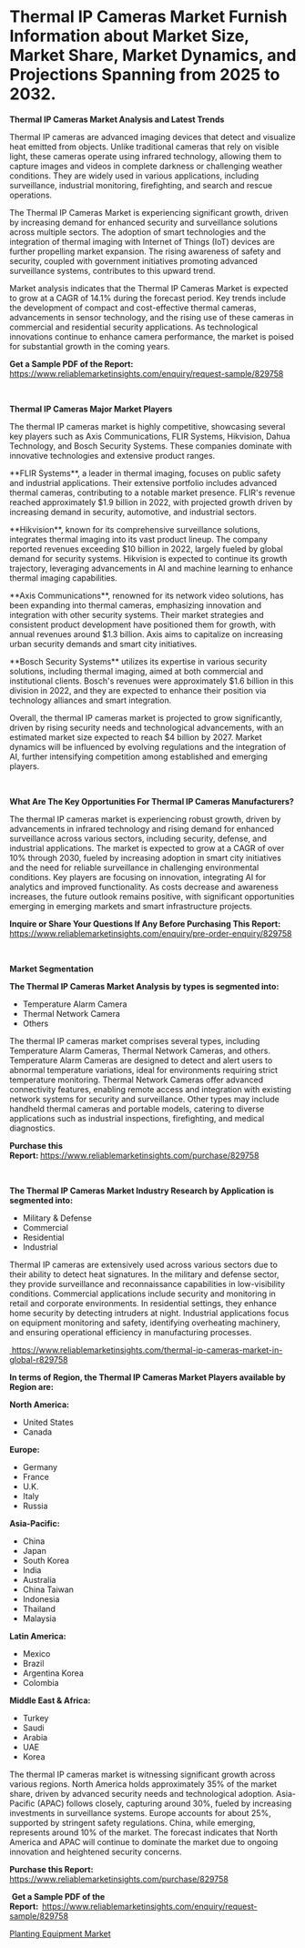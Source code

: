 <p><h1>Thermal IP Cameras Market Furnish Information about Market Size, Market Share, Market Dynamics, and Projections Spanning from 2025 to 2032.</h1></p><p><strong>Thermal IP Cameras Market Analysis and Latest Trends</strong></p>
<p><p>Thermal IP cameras are advanced imaging devices that detect and visualize heat emitted from objects. Unlike traditional cameras that rely on visible light, these cameras operate using infrared technology, allowing them to capture images and videos in complete darkness or challenging weather conditions. They are widely used in various applications, including surveillance, industrial monitoring, firefighting, and search and rescue operations.</p><p>The Thermal IP Cameras Market is experiencing significant growth, driven by increasing demand for enhanced security and surveillance solutions across multiple sectors. The adoption of smart technologies and the integration of thermal imaging with Internet of Things (IoT) devices are further propelling market expansion. The rising awareness of safety and security, coupled with government initiatives promoting advanced surveillance systems, contributes to this upward trend.</p><p>Market analysis indicates that the Thermal IP Cameras Market is expected to grow at a CAGR of 14.1% during the forecast period. Key trends include the development of compact and cost-effective thermal cameras, advancements in sensor technology, and the rising use of these cameras in commercial and residential security applications. As technological innovations continue to enhance camera performance, the market is poised for substantial growth in the coming years.</p></p>
<p><strong>Get a Sample PDF of the Report:&nbsp;</strong> <a href="https://www.reliablemarketinsights.com/enquiry/request-sample/829758?utm_campaign=2280&utm_medium=2&utm_source=Github&utm_content=ia&utm_term=09042025&utm_id=thermal-ip-cameras">https://www.reliablemarketinsights.com/enquiry/request-sample/829758</a></p>
<p>&nbsp;</p>
<p><strong>Thermal IP Cameras Major Market Players</strong></p>
<p><p>The thermal IP cameras market is highly competitive, showcasing several key players such as Axis Communications, FLIR Systems, Hikvision, Dahua Technology, and Bosch Security Systems. These companies dominate with innovative technologies and extensive product ranges.</p><p>**FLIR Systems**, a leader in thermal imaging, focuses on public safety and industrial applications. Their extensive portfolio includes advanced thermal cameras, contributing to a notable market presence. FLIR's revenue reached approximately $1.9 billion in 2022, with projected growth driven by increasing demand in security, automotive, and industrial sectors.</p><p>**Hikvision**, known for its comprehensive surveillance solutions, integrates thermal imaging into its vast product lineup. The company reported revenues exceeding $10 billion in 2022, largely fueled by global demand for security systems. Hikvision is expected to continue its growth trajectory, leveraging advancements in AI and machine learning to enhance thermal imaging capabilities.</p><p>**Axis Communications**, renowned for its network video solutions, has been expanding into thermal cameras, emphasizing innovation and integration with other security systems. Their market strategies and consistent product development have positioned them for growth, with annual revenues around $1.3 billion. Axis aims to capitalize on increasing urban security demands and smart city initiatives.</p><p>**Bosch Security Systems** utilizes its expertise in various security solutions, including thermal imaging, aimed at both commercial and institutional clients. Bosch's revenues were approximately $1.6 billion in this division in 2022, and they are expected to enhance their position via technology alliances and smart integration.</p><p>Overall, the thermal IP cameras market is projected to grow significantly, driven by rising security needs and technological advancements, with an estimated market size expected to reach $4 billion by 2027. Market dynamics will be influenced by evolving regulations and the integration of AI, further intensifying competition among established and emerging players.</p></p>
<p>&nbsp;</p>
<p><strong>What Are The Key Opportunities For Thermal IP Cameras Manufacturers?</strong></p>
<p><p>The thermal IP cameras market is experiencing robust growth, driven by advancements in infrared technology and rising demand for enhanced surveillance across various sectors, including security, defense, and industrial applications. The market is expected to grow at a CAGR of over 10% through 2030, fueled by increasing adoption in smart city initiatives and the need for reliable surveillance in challenging environmental conditions. Key players are focusing on innovation, integrating AI for analytics and improved functionality. As costs decrease and awareness increases, the future outlook remains positive, with significant opportunities emerging in emerging markets and smart infrastructure projects.</p></p>
<p><strong>Inquire or Share Your Questions If Any Before Purchasing This Report:</strong> <a href="https://www.reliablemarketinsights.com/enquiry/pre-order-enquiry/829758?utm_campaign=2280&utm_medium=2&utm_source=Github&utm_content=ia&utm_term=09042025&utm_id=thermal-ip-cameras">https://www.reliablemarketinsights.com/enquiry/pre-order-enquiry/829758</a></p>
<p>&nbsp;</p>
<p><strong>Market Segmentation</strong></p>
<p><strong>The Thermal IP Cameras Market Analysis by types is segmented into:</strong></p>
<p><ul><li>Temperature Alarm Camera</li><li>Thermal Network Camera</li><li>Others</li></ul></p>
<p><p>The thermal IP cameras market comprises several types, including Temperature Alarm Cameras, Thermal Network Cameras, and others. Temperature Alarm Cameras are designed to detect and alert users to abnormal temperature variations, ideal for environments requiring strict temperature monitoring. Thermal Network Cameras offer advanced connectivity features, enabling remote access and integration with existing network systems for security and surveillance. Other types may include handheld thermal cameras and portable models, catering to diverse applications such as industrial inspections, firefighting, and medical diagnostics.</p></p>
<p><strong>Purchase this Report:&nbsp;</strong><a href="https://www.reliablemarketinsights.com/purchase/829758?utm_campaign=2280&utm_medium=2&utm_source=Github&utm_content=ia&utm_term=09042025&utm_id=thermal-ip-cameras">https://www.reliablemarketinsights.com/purchase/829758</a></p>
<p>&nbsp;</p>
<p><strong>The Thermal IP Cameras Market Industry Research by Application is segmented into:</strong></p>
<p><ul><li>Military & Defense</li><li>Commercial</li><li>Residential</li><li>Industrial</li></ul></p>
<p><p>Thermal IP cameras are extensively used across various sectors due to their ability to detect heat signatures. In the military and defense sector, they provide surveillance and reconnaissance capabilities in low-visibility conditions. Commercial applications include security and monitoring in retail and corporate environments. In residential settings, they enhance home security by detecting intruders at night. Industrial applications focus on equipment monitoring and safety, identifying overheating machinery, and ensuring operational efficiency in manufacturing processes.</p></p>
<p><a href="https://www.reliablemarketinsights.com/thermal-ip-cameras-market-in-global-r829758?utm_campaign=2280&utm_medium=2&utm_source=Github&utm_content=ia&utm_term=09042025&utm_id=thermal-ip-cameras">&nbsp;https://www.reliablemarketinsights.com/thermal-ip-cameras-market-in-global-r829758</a></p>
<p><strong>In terms of Region, the Thermal IP Cameras Market Players available by Region are:</strong></p>
<p>
    <p> <strong> North America: </strong>
        <ul>
            <li>United States</li>
            <li>Canada</li>
        </ul>
        </p> 
    <p> <strong> Europe: </strong>
        <ul>
            <li>Germany</li>
            <li>France</li>
            <li>U.K.</li>
            <li>Italy</li>
            <li>Russia</li>
        </ul>
        </p> 
    <p> <strong> Asia-Pacific: </strong>
        <ul>
            <li>China</li>
            <li>Japan</li>
            <li>South Korea</li>
            <li>India</li>
            <li>Australia</li>
            <li>China Taiwan</li>
            <li>Indonesia</li>
            <li>Thailand</li>
            <li>Malaysia</li>
        </ul>
        </p> 
    <p> <strong> Latin America: </strong>
        <ul>
            <li>Mexico</li>
            <li>Brazil</li>
            <li>Argentina Korea</li>
            <li>Colombia</li>
        </ul>
        </p> 
    <p> <strong> Middle East & Africa: </strong>
        <ul>
            <li>Turkey</li>
            <li>Saudi</li>
            <li>Arabia</li>
            <li>UAE</li>
            <li>Korea</li>
        </ul>
    </p>
    </p>
<p><p>The thermal IP cameras market is witnessing significant growth across various regions. North America holds approximately 35% of the market share, driven by advanced security needs and technological adoption. Asia-Pacific (APAC) follows closely, capturing around 30%, fueled by increasing investments in surveillance systems. Europe accounts for about 25%, supported by stringent safety regulations. China, while emerging, represents around 10% of the market. The forecast indicates that North America and APAC will continue to dominate the market due to ongoing innovation and heightened security concerns.</p></p>
<p><strong>Purchase this Report: </strong><a href="https://www.reliablemarketinsights.com/purchase/829758?utm_campaign=2280&utm_medium=2&utm_source=Github&utm_content=ia&utm_term=09042025&utm_id=thermal-ip-cameras">https://www.reliablemarketinsights.com/purchase/829758</a></p>
<p>&nbsp;<strong>Get a Sample PDF of the Report:&nbsp;&nbsp;</strong><a href="https://www.reliablemarketinsights.com/enquiry/request-sample/829758?utm_campaign=2280&utm_medium=2&utm_source=Github&utm_content=ia&utm_term=09042025&utm_id=thermal-ip-cameras">https://www.reliablemarketinsights.com/enquiry/request-sample/829758</a></p>
<p><strong></strong></p>
<p><p><a href="https://github.com/saimntamiki/Market-Research-Report-List-1/blob/main/planting-equipment-market.md?utm_campaign=2280&utm_medium=2&utm_source=Github&utm_content=ia&utm_term=09042025&utm_id=thermal-ip-cameras">Planting Equipment Market</a></p></p>